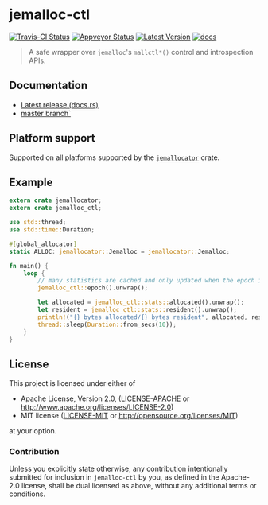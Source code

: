 # jemalloc-ctl

[![Travis-CI Status]][travis] [![Appveyor Status]][appveyor] [![Latest Version]][crates.io] [![docs]][docs.rs]

> A safe wrapper over `jemalloc`'s `mallctl*()` control and introspection APIs.

## Documentation

* [Latest release (docs.rs)][docs.rs]
* [master branch`][master_docs]

## Platform support

Supported on all platforms supported by the [`jemallocator`] crate.

## Example

```rust
extern crate jemallocator;
extern crate jemalloc_ctl;

use std::thread;
use std::time::Duration;

#[global_allocator]
static ALLOC: jemallocator::Jemalloc = jemallocator::Jemalloc;

fn main() {
    loop {
        // many statistics are cached and only updated when the epoch is advanced.
        jemalloc_ctl::epoch().unwrap();

        let allocated = jemalloc_ctl::stats::allocated().unwrap();
        let resident = jemalloc_ctl::stats::resident().unwrap();
        println!("{} bytes allocated/{} bytes resident", allocated, resident);
        thread::sleep(Duration::from_secs(10));
    }
}
```

## License

This project is licensed under either of

 * Apache License, Version 2.0, ([LICENSE-APACHE](LICENSE-APACHE) or
   http://www.apache.org/licenses/LICENSE-2.0)
 * MIT license ([LICENSE-MIT](LICENSE-MIT) or
   http://opensource.org/licenses/MIT)

at your option.

### Contribution

Unless you explicitly state otherwise, any contribution intentionally submitted
for inclusion in `jemalloc-ctl` by you, as defined in the Apache-2.0 license,
shall be dual licensed as above, without any additional terms or conditions.

[`jemallocator`]: https://github.com/alexcrichton/jemallocator
[travis]: https://travis-ci.org/alexcrichton/jemallocator
[Travis-CI Status]: https://travis-ci.org/alexcrichton/jemallocator.svg?branch=master
[appveyor]: https://ci.appveyor.com/project/alexcrichton/jemallocator/branch/master
[Appveyor Status]: https://ci.appveyor.com/api/projects/status/github/alexcrichton/jemallocator?branch=master&svg=true
[Latest Version]: https://img.shields.io/crates/v/jemalloc-ctl.svg
[crates.io]: https://crates.io/crates/jemalloc-ctl
[docs]: https://docs.rs/jemalloc-ctl/badge.svg
[docs.rs]: https://docs.rs/jemalloc-ctl/
[master_docs]: https://alexcrichton.github.io/jemallocator/jemalloc-ctl
